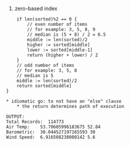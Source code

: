 1. zero-based index
```
	if len(sorted)%2 == 0 {
		// even number of items
		// for example: 3, 5, 8, 9
		// median is (5 + 8) / 2 = 6.5
		middle := len(sorted)/2
		higher := sorted[middle]
		lower := sorted[middle-1]
		return (higher + lower) / 2
	}
	// odd number of items
	// for example: 3, 5, 8
	// median is 5
	middle := len(sorted)/2
	return sorted[middle]
}
```
	* idiomatic go: to not have an "else" clause
		* the return determines path of execution

```
OUTPUT:
Total Records:  114773
Air Temp:	 53.70605996183675 52.84
Barometric:	 30.044527197165593 30
Wind Speed:	 6.916508238000142 5.6
```